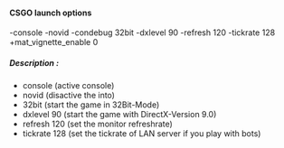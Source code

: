 #### CSGO launch options

-console -novid  -condebug 32bit -dxlevel 90 -refresh 120 -tickrate 128  +mat_vignette_enable 0

##### Description : 

- console (active console)
- novid (disactive the into)
- 32bit (start the game in 32Bit-Mode)
- dxlevel 90 (start the game with DirectX-Version 9.0)
- refresh 120 (set the monitor refreshrate)
- tickrate 128 (set the tickrate of LAN server if you play with bots)
